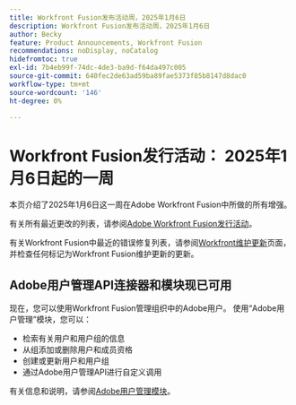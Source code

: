 ```yaml
---
title: Workfront Fusion发布活动周，2025年1月6日
description: Workfront Fusion发布活动周，2025年1月6日
author: Becky
feature: Product Announcements, Workfront Fusion
recommendations: noDisplay, noCatalog
hidefromtoc: true
exl-id: 7b4eb99f-74dc-4de3-ba9d-f64da497c005
source-git-commit: 640fec2de63ad59ba89fae5373f85b8147d8dac0
workflow-type: tm+mt
source-wordcount: '146'
ht-degree: 0%

---
```


# Workfront Fusion发行活动： 2025年1月6日起的一周

本页介绍了2025年1月6日这一周在Adobe Workfront Fusion中所做的所有增强。

有关所有最近更改的列表，请参阅[Adobe Workfront Fusion发行活动](/help/workfront-fusion/fusion-product-releases/fusion-release-activity.md)。

有关Workfront Fusion中最近的错误修复列表，请参阅[Workfront维护更新](https://experienceleague.adobe.com/zh-hans/docs/workfront-known-issues/releases/current-updates)页面，并检查任何标记为Workfront Fusion维护更新的更新。

## Adobe用户管理API连接器和模块现已可用

现在，您可以使用Workfront Fusion管理组织中的Adobe用户。 使用“Adobe用户管理”模块，您可以：

* 检索有关用户和用户组的信息
* 从组添加或删除用户和成员资格
* 创建或更新用户和用户组
* 通过Adobe用户管理API进行自定义调用

有关信息和说明，请参阅[Adobe用户管理模块](/help/workfront-fusion/references/apps-and-modules/adobe-connectors/adobe-user-management-modules.md)。

